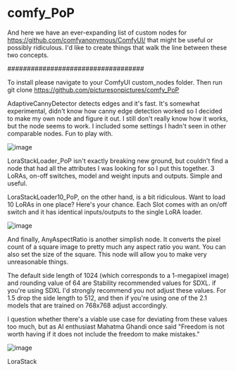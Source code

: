 # comfy_PoP

And here we have an ever-expanding list of custom nodes for https://github.com/comfyanonymous/ComfyUI/ that might be useful or possibly ridiculous. I'd like to create things that walk the line between these two concepts. 

###################################

To install please navigate to your ComfyUI custom_nodes folder. 
Then run git clone https://github.com/picturesonpictures/comfy_PoP

AdaptiveCannyDetector detects edges and it's fast. It's somewhat experimental, didn't know how canny edge detection worked so I decided to make my own node and figure it out. I still don't really know how it works, but the node seems to work. I included some settings I hadn't seen in other comparable nodes. Fun to play with.

![image](https://github.com/picturesonpictures/comfy_PoP/assets/118248359/66141619-335f-475d-9ac7-459220b519db)


LoraStackLoader_PoP isn't exactly breaking new ground, but couldn't find a node that had all the attributes I was looking for so I put this together. 3 LoRAs, on-off switches, model and weight inputs and outputs. Simple and useful.

LoraStackLoader10_PoP, on the other hand, is a  bit ridiculous. Want to load 10 LoRAs in one place? Here's your chance. Each Slot comes with an on/off switch and it has identical inputs/outputs to the single LoRA loader.

![image](https://github.com/picturesonpictures/comfy_PoP/assets/118248359/b65e99a8-5aef-4e39-86cf-10879a986d20)


And finally, AnyAspectRatio is another simplish node. It converts the pixel count of a square image to pretty much any aspect ratio you want. You can also set the size of the square. This node will allow you to make very unreasonable things.

The default side length of 1024 (which corresponds to a 1-megapixel image) and rounding value of 64 are Stability recommended values for SDXL. if you're using SDXL I'd strongly recommend you not adjust these values. For 1.5 drop the side length to 512, and then if you're using one of the 2.1 models that are trained on 768x768 adjust accordingly. 

I question whether there's a viable use case for deviating from these values too much, but as AI enthusiast Mahatma Ghandi once said "Freedom is not worth having if it does not include the freedom to make mistakes."

![image](https://github.com/picturesonpictures/comfy_PoP/assets/118248359/54194301-fada-4700-a0a7-21d72223d641)

LoraStack
